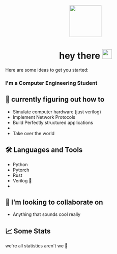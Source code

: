<div id="header" align="center">
  <img src="https://media.giphy.com/media/v0YiARQxj1yc8/giphy.gif" width="100">
  <h1>
  hey there
  <img src="https://media.giphy.com/media/hvRJCLFzcasrR4ia7z/giphy.gif" width="30px"/>
</h1>
 </div>


Here are some ideas to get you started:

### I'm a Computer Engineering Student



## 🌱 currently figuring out how to 
- Simulate computer hardware (just verilog)
- Implement Network Protocols
- Build Perfectly structured applications 
- 
- Take over the world

## 🛠️ Languages and Tools
- Python 
- Pytorch
- Rust 
- Verilog 🫤
- 



## 👯 I’m looking to collaborate on
- Anything that sounds cool really 

## 📈 Some Stats
we're all statistics aren't we 👀 





